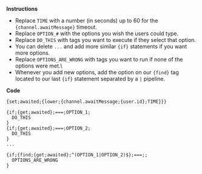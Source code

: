 **Instructions**
- Replace `TIME` with a number (in seconds) up to 60 for the `{channel.awaitMessage}` timeout.
- Replace `OPTION_#` with the options you wish the users could type.
- Replace `DO_THIS` with tags you want to execute if they select that option.
- You can delete `...` and add more similar `{if}` statements if you want more options.
- Replace `OPTIONS_ARE_WRONG` with tags you want to run if none of the options were met.\
- Whenever you add new options, add the option on our `{find}` tag located to our last
  `{if}` statement separated by a `|` pipeline.

**Code**
```
{set;awaited;{lower;{channel.awaitMessage;{user.id};TIME}}}

{if;{get;awaited};===;OPTION_1;
  DO_THIS
}
{if;{get;awaited};===;OPTION_2;
  DO_THIS
}
...

{if;{find;{get;awaited};^(OPTION_1|OPTION_2)$};===;;
  OPTIONS_ARE_WRONG
}
```
